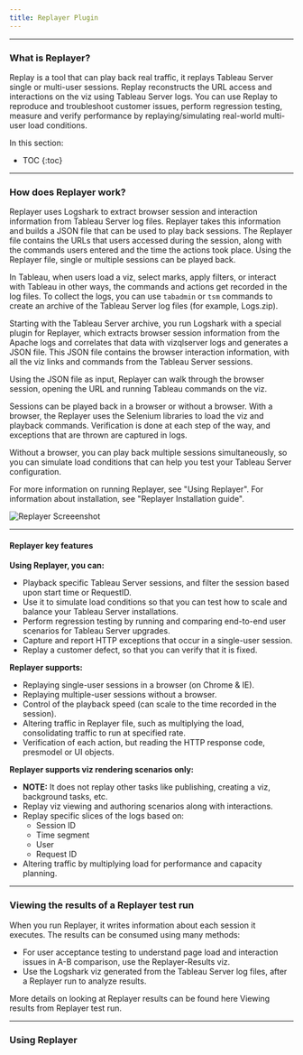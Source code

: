 ```yaml
---
title: Replayer Plugin
---
```


---------------------------
### What is Replayer? ###

Replay is a tool that can play back real traffic, it replays Tableau Server single or multi-user sessions. Replay reconstructs the URL access and interactions on the viz using Tableau Server logs. You can use Replay to reproduce and troubleshoot customer issues, perform regression testing, measure and verify performance by replaying/simulating real-world multi-user load conditions. 

In this section:
* TOC
{:toc}

------------------
### How does Replayer work? ###

Replayer uses Logshark to extract browser session and interaction information from Tableau Server log files. Replayer takes this information and builds a JSON file that can be used to play back sessions. The Replayer file contains the URLs that users accessed during the session, along with the commands users entered and the time the actions took place. Using the Replayer file, single or multiple sessions can be played back.

In Tableau, when users load a viz, select marks, apply filters, or interact with Tableau in other ways, the commands and actions get recorded in the log files. To collect the logs, you can use `tabadmin` or `tsm` commands to create an archive of the Tableau Server log files (for example, Logs.zip).

Starting with the Tableau Server archive, you run Logshark with a special plugin for Replayer, which extracts browser session information from the Apache logs and correlates that data with vizqlserver logs and generates a JSON file. This JSON file contains the browser interaction information, with all the viz links and commands from the Tableau Server sessions.

Using the JSON file as input, Replayer can walk through the browser session, opening the URL and running Tableau commands on the viz. 

Sessions can be played back in a browser or without a browser. With a browser, the Replayer uses the Selenium libraries to load the viz and playback commands. Verification is done at each step of the way, and exceptions that are thrown are captured in logs.

Without a browser, you can play back multiple sessions simultaneously, so you can simulate load conditions that can help you test your Tableau Server configuration.

For more information on running Replayer, see "Using Replayer".  For information about installation, see "Replayer Installation guide".

![Replayer Screeenshot](/docs/assets/replay_overview.jpg)

----
#### Replayer key features ####

**Using Replayer, you can:**
- Playback specific Tableau Server sessions, and filter the session based upon start time or RequestID.
- Use it to simulate load conditions so that you can test how to scale and balance your Tableau Server installations.
- Perform regression testing by running and comparing end-to-end user scenarios for Tableau Server upgrades.
- Capture and report HTTP exceptions that occur in a single-user session.
- Replay a customer defect, so that you can verify that it is fixed.

**Replayer supports:**
- Replaying single-user sessions in a browser (on Chrome & IE).
- Replaying multiple-user sessions without a browser.
- Control of the playback speed (can scale to the time recorded in the session).
- Altering traffic in Replayer file, such as multiplying the load, consolidating traffic to run at specified rate.
- Verification of each action, but reading the HTTP response code, presmodel or UI objects.

**Replayer supports viz rendering scenarios only:**
- **NOTE:** It does not replay other tasks like publishing, creating  a viz, background tasks, etc.
- Replay viz viewing and authoring scenarios along with interactions.
- Replay specific slices of the logs based on: 
  - Session ID
  - Time segment
  - User
  - Request ID
- Altering traffic by multiplying load for performance and capacity planning.

----
### Viewing the results of a Replayer test run ###
When you run Replayer, it writes information about each session it executes. The results can be consumed using many methods:
- For user acceptance testing to understand page load and interaction issues in A-B comparison, use the Replayer-Results viz.
- Use the Logshark viz generated from the Tableau Server log files, after a Replayer run to analyze results.

More details on looking at Replayer results can be found here Viewing results from Replayer test run.

----
### Using Replayer ###





